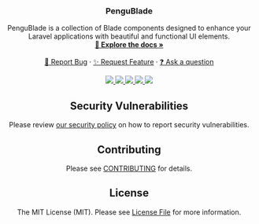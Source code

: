 <h3 align="center">PenguBlade</h3>

  <p align="center">
    PenguBlade is a collection of Blade components designed to enhance your Laravel applications with beautiful and functional UI elements.
    <br />
    <a href="https://github.com/RealZone22/PenguBlade/wiki"><strong>📖 Explore the docs »</strong></a>
    <br />
    <br />
    <a href="https://github.com/RealZone22/PenguBlade/issues/new?labels=bug&template=bug.yml">🐛 Report Bug</a>
    ·
    <a href="https://github.com/RealZone22/PenguBlade/discussions/new?category=ideas">✨ Request Feature</a>
    ·
    <a href="https://github.com/RealZone22/PenguBlade/discussions/new?category=q-a">❓ Ask a question</a>
  </p>

<div align="center">
    <a href="https://github.com/RealZone22/PenguBlade/graphs/contributors" alt="Contributors">
        <img src="https://img.shields.io/github/contributors/RealZone22/PenguBlade.svg?style=for-the-badge" />
    </a>
    <a href="https://github.com/RealZone22/PenguBlade/network/members" alt="Forks">
        <img src="https://img.shields.io/github/forks/RealZone22/PenguBlade.svg?style=for-the-badge" />
    </a>
    <a href="https://github.com/RealZone22/PenguBlade/network/stargazers" alt="Stars">
        <img src="https://img.shields.io/github/stars/RealZone22/PenguBlade.svg?style=for-the-badge" />
    </a>
    <a href="https://github.com/RealZone22/PenguBlade/issues" alt="Issues">
        <img src="https://img.shields.io/github/issues/RealZone22/PenguBlade.svg?style=for-the-badge" />
    </a>
    <a href="https://packagist.org/packages/realzone22/pengublade" alt="Downloads">
        <img src="https://img.shields.io/packagist/dt/realzone22/pengublade.svg?style=for-the-badge" />
    </a>
</div>

<div align="center">

## Security Vulnerabilities

Please review [our security policy](SECURITY.md) on how to report security vulnerabilities.

## Contributing

Please see [CONTRIBUTING](CONTRIBUTING.md) for details.

## License

The MIT License (MIT). Please see [License File](LICENSE.md) for more information.
</div>
